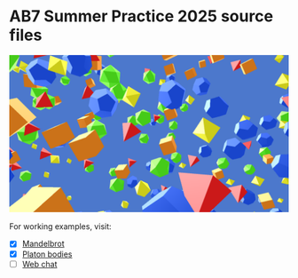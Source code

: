 # AB7 Summer Practice 2025 source files
![screenshot](T02PLAT/bin/images/shot00.png)

For working examples, visit:

- [x] [Mandelbrot](https://duxa0310.github.io/T01MANDL/)
- [x] [Platon bodies](https://duxa0310.github.io/T02PLAT/)
- [ ] [Web chat](https://duxa0310.github.io/T03CHAT/)